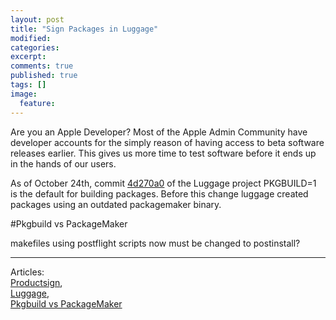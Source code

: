 ```yaml
---
layout: post
title: "Sign Packages in Luggage"
modified:
categories: 
excerpt:
comments: true
published: true
tags: []
image:
  feature:
---
```


Are you an Apple Developer? Most of the Apple Admin Community have developer accounts for the simply reason of having access to beta software releases earlier. This gives us more time to test software before it ends up in the hands of our users.

As of October 24th, commit [4d270a0](https://github.com/unixorn/luggage/commit/4d270a0dbc5f31bebbf9672d4a2970ad6316c8b4) of the Luggage project PKGBUILD=1 is the default for building packages. Before this change luggage created packages using an outdated packagemaker binary. 



#Pkgbuild vs PackageMaker

 makefiles using postflight scripts now must be changed to postinstall?

---

Articles:  
[Productsign](https://groups.google.com/forum/?fromgroups#!topic/the-luggage/9WeNMBcvKjA),  
[Luggage](https://github.com/unixorn/luggage),  
[Pkgbuild vs PackageMaker](https://groups.google.com/forum/?fromgroups#!topic/the-luggage/aCU9nNsMUaE)
